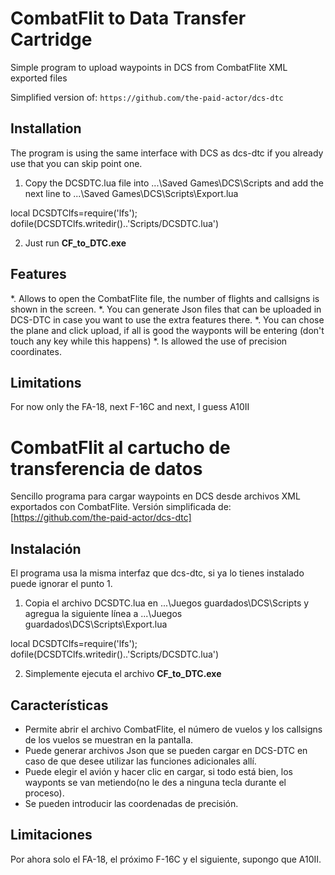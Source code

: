 # CombatFlit to Data Transfer Cartridge
Simple program to upload waypoints in DCS from CombatFlite XML exported files

Simplified version of:  ``https://github.com/the-paid-actor/dcs-dtc``

## Installation
The program is using the same interface with DCS as dcs-dtc if you already use that you can skip point one.

1. Copy the DCSDTC.lua file into ...\Saved Games\DCS\Scripts
and add the next line to  ...\Saved Games\DCS\Scripts\Export.lua

local DCSDTClfs=require('lfs'); dofile(DCSDTClfs.writedir()..'Scripts/DCSDTC.lua')

2. Just run **CF_to_DTC.exe**

## Features

*. Allows to open the CombatFlite file, the number of flights and callsigns is shown in the screen.
*. You can generate Json files that can be uploaded in DCS-DTC in case you want to use the extra features there. 
*. You can chose the plane and click upload, if all is good the wayponts will be entering (don't touch any key while this happens) 
*. Is allowed the use of precision coordinates. 

## Limitations

For now only the FA-18, next F-16C and next, I guess A10II

# CombatFlit al cartucho de transferencia de datos
Sencillo programa para cargar waypoints en DCS desde archivos XML exportados con CombatFlite.
Versión simplificada de: [https://github.com/the-paid-actor/dcs-dtc]

## Instalación
El programa usa la misma interfaz que dcs-dtc, si ya lo tienes instalado puede ignorar el punto 1.

1. Copia el archivo DCSDTC.lua en ...\Juegos guardados\DCS\Scripts
y agregua la siguiente línea a ...\Juegos guardados\DCS\Scripts\Export.lua

local DCSDTClfs=require('lfs'); dofile(DCSDTClfs.writedir()..'Scripts/DCSDTC.lua')

2. Simplemente ejecuta el archivo **CF_to_DTC.exe**

## Características

* Permite abrir el archivo CombatFlite, el número de vuelos y los callsigns de los vuelos se muestran en la pantalla.
* Puede generar archivos Json que se pueden cargar en DCS-DTC en caso de que desee utilizar las funciones adicionales allí.
* Puede elegir el avión y hacer clic en cargar, si todo está bien, los wayponts se van metiendo(no le des a ninguna tecla durante el proceso).
* Se pueden introducir las coordenadas de precisión.

## Limitaciones

Por ahora solo el FA-18, el próximo F-16C y el siguiente, supongo que A10II.
